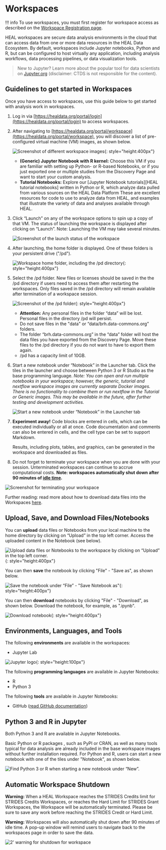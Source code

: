 # Workspaces

!!! info
      To use workspaces, you must first register for workspace access as described on the [Workspace Registration page](heal_workspace_registration.md).

HEAL workspaces are secure data analysis environments in the cloud that can access data from one or more data resources in the HEAL Data Ecosystem. By default, workspaces include Jupyter notebooks, Python and R, but can be configured to host virtually any application, including analysis workflows, data processing pipelines, or data visualization tools.

> New to Jupyter? Learn more about the popular tool for data scientists on [Jupyter.org](https://jupyter.org/) (disclaimer: CTDS is not responsible for the content).

## Guidelines to get started in Workspaces

Once you have access to workspaces, use this guide below to get started with analysis work in workspaces.

1. Log in via [https://healdata.org/portal/login](https://healdata.org/portal/login) to access workspaces.

2. After navigating to [https://healdata.org/portal/workspace](https://healdata.org/portal/workspace), you will discover a list of pre-configured virtual machine (VM) images, as shown below.

   ![Screenshot of different workspace images](../img/HEAL_workspace_flavors.png){: style="height:400px"}

      - **(Generic) Jupyter Notebook with R kernel:** Choose this VM if you are familiar with setting up Python- or R-based Notebooks, or if you just exported one or multiple studies from the Discovery Page and want to start your custom analysis.
      - **Tutorial Notebooks:** Explore our [Jupyter Notebook tutorials][HEAL tutorial notebooks] written in Python or R, which analyze data pulled from various sources on the HEAL Data Platform These are excellent resources for code to use to analyze data from HEAL, and examples that illustrate the variety of data and analyses available through HEAL.

3. Click “Launch” on any of the workspace options to spin up a copy of that VM. The status of launching the workspace is displayed after clicking on “Launch”. Note: Launching the VM may take several minutes.

   ![Screenshot of the launch status of the workspace](../img/workspace_launch.png)

4. After launching, the home folder is displayed. One of these folders is your persistent drive ("/pd").

   ![Workspace home folder, including the /pd directory](../img/HEAL_workspaces_pd.png){: style="height:400px"}

5. Select the /pd folder. New files or licenses should be saved in the the /pd directory if users need to access them after restarting the workspaces. Only files saved in the /pd directory will remain available after termination of a workspace session.

   ![Screenshot of the /pd folder](../img/HEAL_workspaces_pd_dir.png){: style="height:400px"}

      - **Attention:** Any personal files in the folder “data” will be lost. Personal files in the directory /pd will persist.
      - Do not save files in the "data" or “data/brh.data-commons.org” folders.
      - The folder “brh.data-commons.org” in the “data” folder will host the data files you have exported from the Discovery Page. Move these files to the /pd directory if you do not want to have to export them again.
      - /pd has a capacity limit of 10GB.

6. Start a new notebook under “Notebook” in the Launcher tab. Click the tiles in the launcher and choose between Python 3 or R Studio as the base programming language. *Note: You can open and run multiple notebooks in your workspace; however, the generic, tutorial and nextflow workspace images are currently separate Docker images. There is no functionality to combine them or run nextflow in the Tutorial or Generic images. This may be available in the future, after further testing and development activities.*

      ![Start a new notebook under “Notebook” in the Launcher tab](../img/HEAL_workspaces_nb_launcher.png)

7. **Experiment away!** Code blocks are entered in cells, which can be executed individually or all at once. Code documentation and comments can also be entered in cells, and the cell type can be set to support Markdown.

      Results, including plots, tables, and graphics, can be generated in the workspace and downloaded as files.

8. Do not forget to terminate your workspace when you are done with your session. Unterminated workspaces can continue to accrue computational costs. **Note: workspaces automatically shut down after 90 minutes of [idle time](#automatic-workspace-shutdown).**

![Screenshot for terminating your workspace](../img/HEAL_workspaces_terminate.png)

Further reading: read more about how to download data files into the Workspaces [here](downloading_files.md).

## Upload, Save, and Download Files/Notebooks

You can **upload** data files or Notebooks from your local machine to the home directory by clicking on “Upload” in the top left corner. Access the uploaded content in the Notebook (see below).

![Upload data files or Notebooks to the workspace by clicking on “Upload” in the top left corner.](../img/HEAL_workspaces_nb_upload.png){: style="height:400px"}

You can then **save** the notebook by clicking "File" - "Save as", as shown below.

![Save the notebook under “File” - "Save Notebook as"](../img/HEAL_workspaces_nb_save.png){: style="height:400px"}

You can then **download** notebooks by clicking "File" - "Download", as shown below. Download the notebook, for example, as ".ipynb".

![Download notebook](../img/HEAL_workspaces_nb_download.png){: style="height:400px"}

## Environments, Languages, and Tools

The following **environments** are available in the workspaces:

- Jupyter Lab

![Jupyter logo](../img/workspace_jupyter_logo){: style="height:100px"}

The following **programming languages** are available in Jupyter Notebooks:

- R
- Python 3

The following **tools** are available in Jupyter Notebooks:

- GitHub ([read GitHub documentation](https://docs.github.com/en))

## Python 3 and R in Jupyter

Both Python 3 and R are available in Jupyter Notebooks.

Basic Python or R packages , such as PyPI or CRAN, as well as many tools typical for data analysis are already included in the base workspace images without further installation required. For Python and R, users can start a new notebook with one of the tiles under "Notebook", as shown below.

![Find Python 3 or R when starting a new notebook under “New”.](../img/HEAL_workspaces_nb_launcher.png)

## Automatic Workspace Shutdown

**Warning:** When a HEAL Workspace reaches the STRIDES Credits limit for STRIDES Credits Workspaces, or reaches the Hard Limit for STRIDES Grant Workspaces, the Workspace will be automatically terminated. Please be sure to save any work before reaching the STRIDES Credit or Hard Limit.

**Warning:** Workspaces will also automatically shut down after 90 minutes of idle time. A pop-up window will remind users to navigate back to the workspaces page in order to save the data.

![2' warning for shutdown for workspace](../img/workspace_shutdown_sign_2.png)

<!-- Links and Images -->



